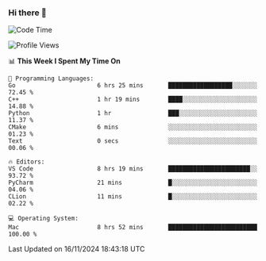 ### Hi there 👋

<!--START_SECTION:waka-->
![Code Time](http://img.shields.io/badge/Code%20Time-829%20hrs%2022%20mins-blue)

![Profile Views](http://img.shields.io/badge/Profile%20Views-0-blue)

📊 **This Week I Spent My Time On** 

```text
💬 Programming Languages: 
Go                       6 hrs 25 mins       ██████████████████░░░░░░░   72.45 % 
C++                      1 hr 19 mins        ████░░░░░░░░░░░░░░░░░░░░░   14.88 % 
Python                   1 hr                ███░░░░░░░░░░░░░░░░░░░░░░   11.37 % 
CMake                    6 mins              ░░░░░░░░░░░░░░░░░░░░░░░░░   01.23 % 
Text                     0 secs              ░░░░░░░░░░░░░░░░░░░░░░░░░   00.06 % 

🔥 Editors: 
VS Code                  8 hrs 19 mins       ███████████████████████░░   93.72 % 
PyCharm                  21 mins             █░░░░░░░░░░░░░░░░░░░░░░░░   04.06 % 
CLion                    11 mins             █░░░░░░░░░░░░░░░░░░░░░░░░   02.22 % 

💻 Operating System: 
Mac                      8 hrs 52 mins       █████████████████████████   100.00 % 
```


 Last Updated on 16/11/2024 18:43:18 UTC
<!--END_SECTION:waka-->

<!--
**JackeyHua-SJTU/JackeyHua-SJTU** is a ✨ _special_ ✨ repository because its `README.md` (this file) appears on your GitHub profile.

Here are some ideas to get you started:

- 🔭 I’m currently working on ...
- 🌱 I’m currently learning ...
- 👯 I’m looking to collaborate on ...
- 🤔 I’m looking for help with ...
- 💬 Ask me about ...
- 📫 How to reach me: ...
- 😄 Pronouns: ...
- ⚡ Fun fact: ...
-->
